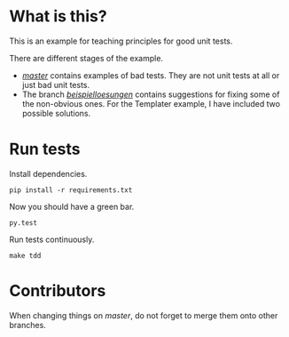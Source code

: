 # What is this?

This is an example for teaching principles for good unit tests.

There are different stages of the example.

* [_master_](https://github.com/alexbepple/first-principles-python/tree/alpha) contains examples of bad tests. They are not unit tests at all or just bad unit tests.
* The branch [_beispielloesungen_](https://github.com/alexbepple/first-principles-python/tree/beispielloesungen) contains suggestions for fixing some of the non-obvious ones. For the Templater example, I have included two possible solutions.


# Run tests

Install dependencies.

    pip install -r requirements.txt

Now you should have a green bar.

    py.test

Run tests continuously.

    make tdd


# Contributors

When changing things on _master_, do not forget to merge them onto other branches.
